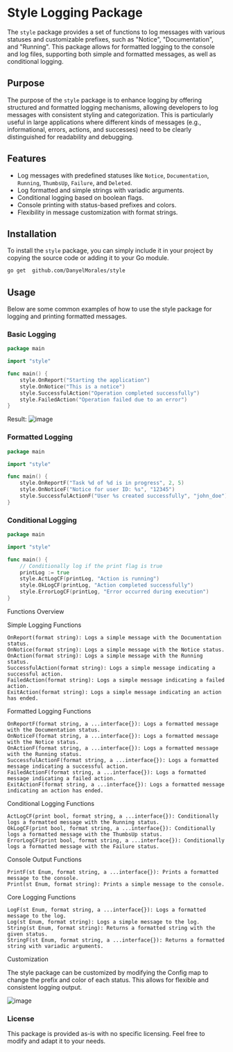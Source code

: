 # Style Logging Package

The `style` package provides a set of functions to log messages with various statuses and customizable prefixes, such as "Notice", "Documentation", and "Running". This package allows for formatted logging to the console and log files, supporting both simple and formatted messages, as well as conditional logging.

## Purpose

The purpose of the `style` package is to enhance logging by offering structured and formatted logging mechanisms, allowing developers to log messages with consistent styling and categorization. This is particularly useful in large applications where different kinds of messages (e.g., informational, errors, actions, and successes) need to be clearly distinguished for readability and debugging.

## Features

- Log messages with predefined statuses like `Notice`, `Documentation`, `Running`, `ThumbsUp`, `Failure`, and `Deleted`.
- Log formatted and simple strings with variadic arguments.
- Conditional logging based on boolean flags.
- Console printing with status-based prefixes and colors.
- Flexibility in message customization with format strings.

## Installation

To install the `style` package, you can simply include it in your project by copying the source code or adding it to your Go module.

```bash
go get  github.com/DanyelMorales/style
```

## Usage

Below are some common examples of how to use the style package for logging and printing formatted messages.

### Basic Logging
``` go
package main

import "style"

func main() {
    style.OnReport("Starting the application")
    style.OnNotice("This is a notice")
    style.SuccessfulAction("Operation completed successfully")
    style.FailedAction("Operation failed due to an error")
}
```

Result:
![image](https://github.com/user-attachments/assets/057fafb2-346b-48d8-8adb-4da1edc4de50)

### Formatted Logging

``` go
package main

import "style"

func main() {
    style.OnReportF("Task %d of %d is in progress", 2, 5)
    style.OnNoticeF("Notice for user ID: %s", "12345")
    style.SuccessfulActionF("User %s created successfully", "john_doe")
}
```

### Conditional Logging

``` go
package main

import "style"

func main() {
    // Conditionally log if the print flag is true
    printLog := true
    style.ActLogCF(printLog, "Action is running")
    style.OkLogCF(printLog, "Action completed successfully")
    style.ErrorLogCF(printLog, "Error occurred during execution")
}
```

Functions Overview

Simple Logging Functions

	OnReport(format string): Logs a simple message with the Documentation status.
	OnNotice(format string): Logs a simple message with the Notice status.
	OnAction(format string): Logs a simple message with the Running status.
	SuccessfulAction(format string): Logs a simple message indicating a successful action.
	FailedAction(format string): Logs a simple message indicating a failed action.
	ExitAction(format string): Logs a simple message indicating an action has ended.

Formatted Logging Functions

	OnReportF(format string, a ...interface{}): Logs a formatted message with the Documentation status.
	OnNoticeF(format string, a ...interface{}): Logs a formatted message with the Notice status.
	OnActionF(format string, a ...interface{}): Logs a formatted message with the Running status.
	SuccessfulActionF(format string, a ...interface{}): Logs a formatted message indicating a successful action.
	FailedActionF(format string, a ...interface{}): Logs a formatted message indicating a failed action.
	ExitActionF(format string, a ...interface{}): Logs a formatted message indicating an action has ended.

Conditional Logging Functions

	ActLogCF(print bool, format string, a ...interface{}): Conditionally logs a formatted message with the Running status.
	OkLogCF(print bool, format string, a ...interface{}): Conditionally logs a formatted message with the ThumbsUp status.
	ErrorLogCF(print bool, format string, a ...interface{}): Conditionally logs a formatted message with the Failure status.

Console Output Functions

	PrintF(st Enum, format string, a ...interface{}): Prints a formatted message to the console.
	Print(st Enum, format string): Prints a simple message to the console.

Core Logging Functions

	LogF(st Enum, format string, a ...interface{}): Logs a formatted message to the log.
	Log(st Enum, format string): Logs a simple message to the log.
	String(st Enum, format string): Returns a formatted string with the given status.
	StringF(st Enum, format string, a ...interface{}): Returns a formatted string with variadic arguments.

Customization

The style package can be customized by modifying the Config map to change the prefix and color of each status. This allows for flexible and consistent logging output.

![image](https://github.com/user-attachments/assets/21c4f4a4-adda-4b3b-b3dc-4a57b14f0828)

### License
This package is provided as-is with no specific licensing. Feel free to modify and adapt it to your needs.
